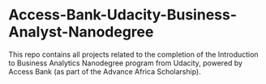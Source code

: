 # Access-Bank-Udacity-Business-Analyst-Nanodegree
This repo contains all projects related to the completion of the  Introduction to Business Analytics Nanodegree program from Udacity, powered by Access Bank (as part of the Advance Africa Scholarship).
